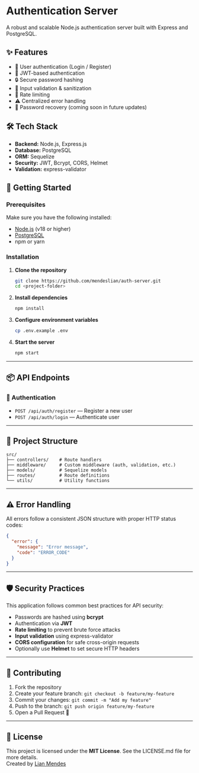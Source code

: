 # Authentication Server

A robust and scalable Node.js authentication server built with Express and PostgreSQL.

## ✨ Features

- 🔑 User authentication (Login / Register)
- 🔐 JWT-based authentication
- 🔒 Secure password hashing
- 🧹 Input validation & sanitization
- 🚫 Rate limiting
- ⚠️ Centralized error handling
- 🔁 Password recovery (coming soon in future updates)

## 🛠️ Tech Stack

- **Backend:** Node.js, Express.js
- **Database:** PostgreSQL
- **ORM:** Sequelize
- **Security:** JWT, Bcrypt, CORS, Helmet
- **Validation:** express-validator

## 🚀 Getting Started

### Prerequisites

Make sure you have the following installed:

- [Node.js](https://nodejs.org/) (v18 or higher)
- [PostgreSQL](https://www.postgresql.org/)
- npm or yarn

### Installation

1. **Clone the repository**
   ```bash
   git clone https://github.com/mendeslian/auth-server.git
   cd <project-folder>
   ```

2. **Install dependencies**
   ```bash
   npm install
   ```

3. **Configure environment variables**
   ```bash
   cp .env.example .env
   ```

4. **Start the server**
   ```bash
   npm start
   ```

---

## 📦 API Endpoints

### 🔐 Authentication

- `POST /api/auth/register` — Register a new user
- `POST /api/auth/login` — Authenticate user

---

## 📁 Project Structure

```
src/
├── controllers/    # Route handlers
├── middleware/     # Custom middleware (auth, validation, etc.)
├── models/         # Sequelize models
├── routes/         # Route definitions
└── utils/          # Utility functions
```

---

## ⚠️ Error Handling

All errors follow a consistent JSON structure with proper HTTP status codes:

```json
{
  "error": {
    "message": "Error message",
    "code": "ERROR_CODE"
  }
}
```

---

## 🛡️ Security Practices

This application follows common best practices for API security:

- Passwords are hashed using **bcrypt**
- Authentication via **JWT**
- **Rate limiting** to prevent brute force attacks
- **Input validation** using express-validator
- **CORS configuration** for safe cross-origin requests
- Optionally use **Helmet** to set secure HTTP headers

---

## 🤝 Contributing

1. Fork the repository
2. Create your feature branch: `git checkout -b feature/my-feature`
3. Commit your changes: `git commit -m "Add my feature"`
4. Push to the branch: `git push origin feature/my-feature`
5. Open a Pull Request 🚀

---

## 📄 License

This project is licensed under the **MIT License**. See the LICENSE.md file for more details.  
Created by [Lian Mendes](https://www.linkedin.com/in/lian-mendes-825295210/)
